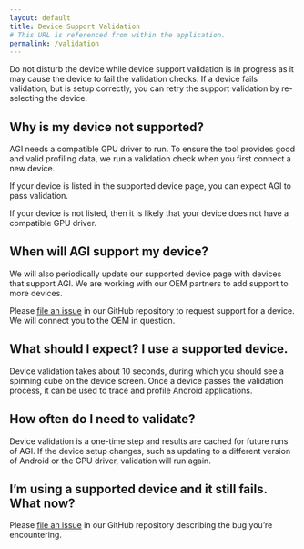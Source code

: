 ```yaml
---
layout: default
title: Device Support Validation
# This URL is referenced from within the application.
permalink: /validation
---
```


<div class="info" markdown="span">
Do not disturb the device while device support validation is in progress as it may cause the device to fail the
validation checks. If a device fails validation, but is setup correctly, you can retry the
support validation by re-selecting the device.
</div>

## Why is my device not supported?

AGI needs a compatible GPU driver to run. To ensure the tool provides good and valid profiling data, we run a validation check when you first connect a new device.

If your device is listed in the supported device page, you can expect AGI to pass validation.

If your device is not listed, then it is likely that your device does not have a compatible GPU driver.

## When will AGI support my device?

We will also periodically update our supported device page with devices that support AGI. We are working with our OEM partners to add support to more devices.

Please [file an issue] in our GitHub repository to request support for a device. We will connect you to the OEM in question.

## What should I expect? I use a supported device.

Device validation takes about 10 seconds, during which you should see a spinning cube on the device screen. Once a device passes the validation process, it can be used to trace and profile Android applications. 

## How often do I need to validate?

Device validation is a one-time step and results are cached for future runs of AGI. If the device setup changes, such as updating to a different version of Android or the GPU driver, validation will run again. 

## I’m using a supported device and it still fails. What now?

Please [file an issue] in our GitHub repository describing the bug you’re encountering.

[file an issue]: https://github.com/google/agi/issues